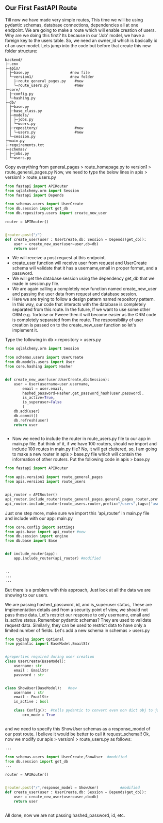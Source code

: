 ## Our First FastAPI Route 

 Till now we have made very simple routes, This time we will be using pydantic schemas, database connections, dependencies all at one endpoint. We are going to make a route which will enable creation of users. Why are we doing this first? Its because in our 'Job' model, we have a foreign key to the users table. So, we need an owner_id which is basically id of an user model. Lets jump into the code but before that create this new folder structure:
 
 ```
 backend/
├─.env
├─apis/
│ ├─base.py                   #new file
│ └─version1/                 #new folder
│   ├─route_general_pages.py    #new
│   └─route_users.py            #new
├─core/
│ ├─config.py
│ └─hashing.py
├─db/
│ ├─base.py
│ ├─base_class.py
│ ├─models/
│ │ ├─jobs.py
│ │ └─users.py
│ ├─repository/                 #new
│ │ └─users.py                  #new
│ └─session.py
├─main.py
├─requirements.txt
├─schemas/
│ ├─jobs.py
│ └─users.py

```

Copy everything from general_pages > route_homepage.py to version1 > route_general_pages.py
Now, we need to type the below lines in apis > version1 > route_users.py

```py
from fastapi import APIRouter
from sqlalchemy.orm import Session
from fastapi import Depends

from schemas.users import UserCreate
from db.session import get_db
from db.repository.users import create_new_user

router = APIRouter()


@router.post("/")
def create_user(user : UserCreate,db: Session = Depends(get_db)):
    user = create_new_user(user=user,db=db)
    return user
```

* We will receive a post request at this endpoint.
* create_user function will receive user from request and UserCreate schema will validate that it has a username,email in proper format, and a password.
* We will get the database session using the dependency get_db that we made in session.py file.
* We are again calling a completely new function named create_new_user and passing the user data from request and database session.
* Here we are trying to follow a design pattern named repository pattern. In this way, our code that interacts with the database is completely separated from this route. In the future, If we want to use some other ORM e.g. Tortoise or Pweee then it will become easier as the ORM code is completely separated from the route. The responsibility of user creation is passed on to the create_new_user function so let's implement it.

Type the following in db > repository > users.py


```py
from sqlalchemy.orm import Session

from schemas.users import UserCreate
from db.models.users import User
from core.hashing import Hasher


def create_new_user(user:UserCreate,db:Session):
    user = User(username=user.username,
        email = user.email,
        hashed_password=Hasher.get_password_hash(user.password),
        is_active=True,
        is_superuser=False
        )
    db.add(user)
    db.commit()
    db.refresh(user)
    return user
    
 ```
 
 * Now we need to include the router in route_users.py file to our app in main.py file. But think of it, if we have 100 routers, should we import and include 100 routes in main.py file? No, it will get cluttered, so, I am going to make a new router in apis > base.py file which will contain the information of other routers. Put the following code in apis > base.py

```py
from fastapi import APIRouter

from apis.version1 import route_general_pages
from apis.version1 import route_users


api_router = APIRouter()
api_router.include_router(route_general_pages.general_pages_router,prefix="",tags=["general_pages"])
api_router.include_router(route_users.router,prefix="/users",tags=["users"])

```
Just one step more, make sure we import this 'api_router' in main.py file and include with our app: main.py


```py
from core.config import settings
from apis.base import api_router #new
from db.session import engine
from db.base import Base 


def include_router(app):   
	app.include_router(api_router) #modified


..
...
...

```

But there is a problem with this approach, Just look at all the data we are showing to our users. 

We are passing hashed_password, id, and is_superuser status, These are implementation details and from a security point of view, we should not pass these data. Let's restrict our response to only username, email and is_active status. Remember pydantic schemas? They are used to validate request data. Similarly, they can be used to restrict data to have only a limited number of fields.
Let's add a new schema in schemas > users.py

```py
from typing import Optional
from pydantic import BaseModel,EmailStr


#properties required during user creation
class UserCreate(BaseModel):
    username: str
    email : EmailStr
    password : str


class ShowUser(BaseModel):   #new
    username : str 
    email : EmailStr
    is_active : bool

    class Config():  #tells pydantic to convert even non dict obj to json
        orm_mode = True
        
```


and we need to specify this ShowUser schemas as a response_model of our post route. I believe it would be better to call it request_schema!!  Ok, now we modify our apis > version1 > route_users.py as follows:


```py
...

from schemas.users import UserCreate,ShowUser  #modified
from db.session import get_db
...

router = APIRouter()


@router.post("/",response_model = ShowUser)          #modified
def create_user(user : UserCreate,db: Session = Depends(get_db)):
    user = create_new_user(user=user,db=db)
    return user 
    
```

All done, now we are not passing hashed_password, id, etc. 
